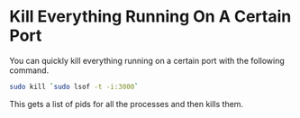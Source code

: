 # Kill Everything Running On A Certain Port

You can quickly kill everything running on a certain port with the following
command.

```bash
sudo kill `sudo lsof -t -i:3000`
```

This gets a list of pids for all the processes and then kills them.
